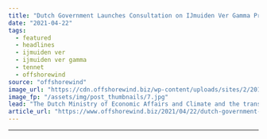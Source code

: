 ```yaml
---
title: "Dutch Government Launches Consultation on IJmuiden Ver Gamma Project"
date: "2021-04-22"
tags: 
  - featured
  - headlines
  - ijmuiden ver
  - ijmuiden ver gamma
  - tennet
  - offshorewind
source: "offshorewind"
image_url: "https://cdn.offshorewind.biz/wp-content/uploads/sites/2/2019/04/08093644/tennet-e1554709019242.jpg"
image_fp: "/assets/img/post_thumbnails/7.jpg"
lead: "The Dutch Ministry of Economic Affairs and Climate and the transmission system operator (TSO)"
article_url: "https://www.offshorewind.biz/2021/04/22/dutch-government-launches-consultation-on-ijmuiden-ver-gamma-project/"
---
```


---

